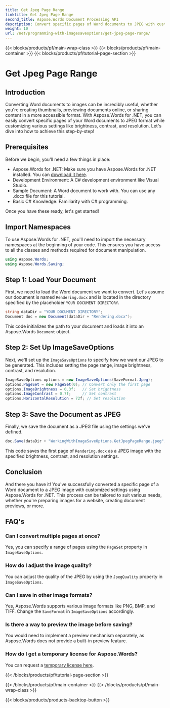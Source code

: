 ```yaml
---
title: Get Jpeg Page Range
linktitle: Get Jpeg Page Range
second_title: Aspose.Words Document Processing API
description: Convert specific pages of Word documents to JPEG with custom settings using Aspose.Words for .NET. Learn how to adjust brightness, contrast, and resolution step-by-step.
weight: 10
url: /net/programming-with-imagesaveoptions/get-jpeg-page-range/
---
```


{{< blocks/products/pf/main-wrap-class >}}
{{< blocks/products/pf/main-container >}}
{{< blocks/products/pf/tutorial-page-section >}}

# Get Jpeg Page Range

## Introduction

Converting Word documents to images can be incredibly useful, whether you're creating thumbnails, previewing documents online, or sharing content in a more accessible format. With Aspose.Words for .NET, you can easily convert specific pages of your Word documents to JPEG format while customizing various settings like brightness, contrast, and resolution. Let's dive into how to achieve this step-by-step!

## Prerequisites

Before we begin, you'll need a few things in place:

- Aspose.Words for .NET: Make sure you have Aspose.Words for .NET installed. You can [download it here](https://releases.aspose.com/words/net/).
- Development Environment: A C# development environment like Visual Studio.
- Sample Document: A Word document to work with. You can use any .docx file for this tutorial.
- Basic C# Knowledge: Familiarity with C# programming.

Once you have these ready, let's get started!

## Import Namespaces

To use Aspose.Words for .NET, you'll need to import the necessary namespaces at the beginning of your code. This ensures you have access to all the classes and methods required for document manipulation.

```csharp
using Aspose.Words;
using Aspose.Words.Saving;
```

## Step 1: Load Your Document

First, we need to load the Word document we want to convert. Let's assume our document is named `Rendering.docx` and is located in the directory specified by the placeholder `YOUR DOCUMENT DIRECTORY`.

```csharp
string dataDir = "YOUR DOCUMENT DIRECTORY";
Document doc = new Document(dataDir + "Rendering.docx");
```

This code initializes the path to your document and loads it into an Aspose.Words `Document` object.

## Step 2: Set Up ImageSaveOptions

Next, we'll set up the `ImageSaveOptions` to specify how we want our JPEG to be generated. This includes setting the page range, image brightness, contrast, and resolution.

```csharp
ImageSaveOptions options = new ImageSaveOptions(SaveFormat.Jpeg);
options.PageSet = new PageSet(0); // Convert only the first page
options.ImageBrightness = 0.3f;   // Set brightness
options.ImageContrast = 0.7f;     // Set contrast
options.HorizontalResolution = 72f; // Set resolution
```

## Step 3: Save the Document as JPEG

Finally, we save the document as a JPEG file using the settings we've defined.

```csharp
doc.Save(dataDir + "WorkingWithImageSaveOptions.GetJpegPageRange.jpeg", options);
```

This code saves the first page of `Rendering.docx` as a JPEG image with the specified brightness, contrast, and resolution settings.

## Conclusion

And there you have it! You've successfully converted a specific page of a Word document to a JPEG image with customized settings using Aspose.Words for .NET. This process can be tailored to suit various needs, whether you're preparing images for a website, creating document previews, or more.

## FAQ's

### Can I convert multiple pages at once?
Yes, you can specify a range of pages using the `PageSet` property in `ImageSaveOptions`.

### How do I adjust the image quality?
You can adjust the quality of the JPEG by using the `JpegQuality` property in `ImageSaveOptions`.

### Can I save in other image formats?
Yes, Aspose.Words supports various image formats like PNG, BMP, and TIFF. Change the `SaveFormat` in `ImageSaveOptions` accordingly.

### Is there a way to preview the image before saving?
You would need to implement a preview mechanism separately, as Aspose.Words does not provide a built-in preview feature.

### How do I get a temporary license for Aspose.Words?
You can request a [temporary license here](https://purchase.aspose.com/temporary-license/).

{{< /blocks/products/pf/tutorial-page-section >}}

{{< /blocks/products/pf/main-container >}}
{{< /blocks/products/pf/main-wrap-class >}}

{{< blocks/products/products-backtop-button >}}
